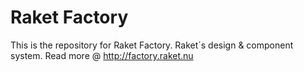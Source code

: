# Raket Factory

This is the repository for Raket Factory. Raket´s design & component system. Read more @ http://factory.raket.nu
